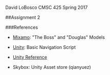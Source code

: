 David LoBosco
CMSC 425
Spring 2017

##Assignment 2


###References

- [Mixamo](https://www.mixamo.com): "The Boss" and "Douglas" Models

- [Unity](https://unity3d.com/learn/tutorials/topics/navigation/navmesh-agent): Basic Navigation Script

- [Unity Reference](https://docs.unity3d.com/Manual)

- Skybox: Unity Asset store (qianyuez)